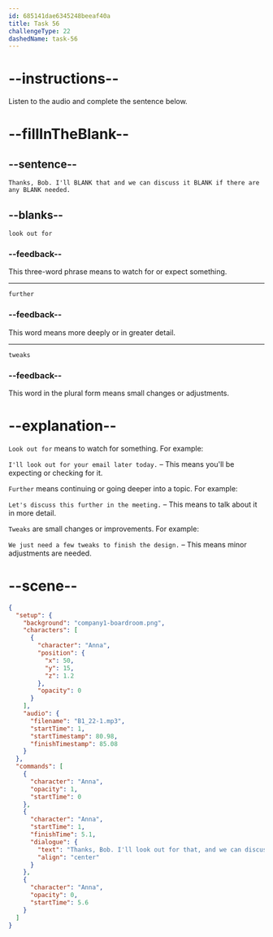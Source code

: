 ```yaml
---
id: 685141dae6345248beeaf40a
title: Task 56
challengeType: 22
dashedName: task-56
---
```


<!-- (Audio) Anna: Thanks, Bob. I'll look out for that and we can discuss it further if there are any tweaks needed. -->

# --instructions--

Listen to the audio and complete the sentence below.

# --fillInTheBlank--

## --sentence--

`Thanks, Bob. I'll BLANK that and we can discuss it BLANK if there are any BLANK needed.`

## --blanks--

`look out for`

### --feedback--

This three-word phrase means to watch for or expect something.

---

`further`

### --feedback--

This word means more deeply or in greater detail.

---

`tweaks`

### --feedback--

This word in the plural form means small changes or adjustments.

# --explanation--

`Look out for` means to watch for something. For example:  

`I'll look out for your email later today.` – This means you'll be expecting or checking for it.

`Further` means continuing or going deeper into a topic. For example:  

`Let's discuss this further in the meeting.` – This means to talk about it in more detail.

`Tweaks` are small changes or improvements. For example:  

`We just need a few tweaks to finish the design.` – This means minor adjustments are needed.

# --scene--

```json
{
  "setup": {
    "background": "company1-boardroom.png",
    "characters": [
      {
        "character": "Anna",
        "position": {
          "x": 50,
          "y": 15,
          "z": 1.2
        },
        "opacity": 0
      }
    ],
    "audio": {
      "filename": "B1_22-1.mp3",
      "startTime": 1,
      "startTimestamp": 80.98,
      "finishTimestamp": 85.08
    }
  },
  "commands": [
    {
      "character": "Anna",
      "opacity": 1,
      "startTime": 0
    },
    {
      "character": "Anna",
      "startTime": 1,
      "finishTime": 5.1,
      "dialogue": {
        "text": "Thanks, Bob. I'll look out for that, and we can discuss it further if there are any tweaks needed.",
        "align": "center"
      }
    },
    {
      "character": "Anna",
      "opacity": 0,
      "startTime": 5.6
    }
  ]
}
```

